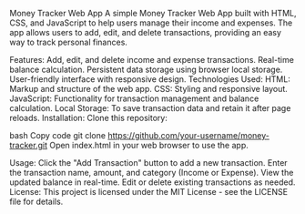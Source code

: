 Money Tracker Web App
A simple Money Tracker Web App built with HTML, CSS, and JavaScript to help users manage their income and expenses. The app allows users to add, edit, and delete transactions, providing an easy way to track personal finances.

Features:
Add, edit, and delete income and expense transactions.
Real-time balance calculation.
Persistent data storage using browser local storage.
User-friendly interface with responsive design.
Technologies Used:
HTML: Markup and structure of the web app.
CSS: Styling and responsive layout.
JavaScript: Functionality for transaction management and balance calculation.
Local Storage: To save transaction data and retain it after page reloads.
Installation:
Clone this repository:

bash
Copy code
git clone https://github.com/your-username/money-tracker.git
Open index.html in your web browser to use the app.

Usage:
Click the "Add Transaction" button to add a new transaction.
Enter the transaction name, amount, and category (Income or Expense).
View the updated balance in real-time.
Edit or delete existing transactions as needed.
License:
This project is licensed under the MIT License - see the LICENSE file for details.
